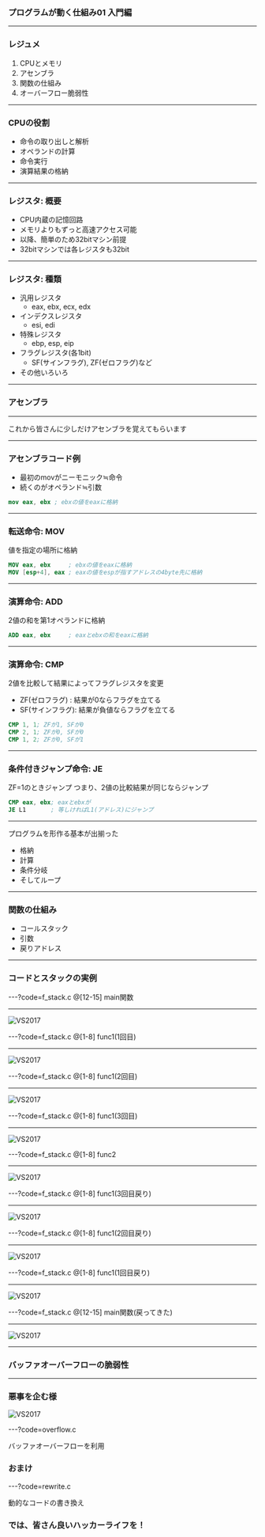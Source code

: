 ### プログラムが動く仕組み01 入門編

---

### レジュメ
1. CPUとメモリ
1. アセンブラ
1. 関数の仕組み
1. オーバーフロー脆弱性

---

### CPUの役割
- 命令の取り出しと解析
- オペランドの計算
- 命令実行
- 演算結果の格納

---

### レジスタ: 概要
- CPU内蔵の記憶回路
- メモリよりもずっと高速アクセス可能
- 以降、簡単のため32bitマシン前提
- 32bitマシンでは各レジスタも32bit

---

### レジスタ: 種類
- 汎用レジスタ
    - eax, ebx, ecx, edx
- インデクスレジスタ
    - esi, edi
- 特殊レジスタ
    - ebp, esp, eip
- フラグレジスタ(各1bit)
    - SF(サインフラグ), ZF(ゼロフラグ)など
- その他いろいろ

---

### アセンブラ

---

これから皆さんに少しだけアセンブラを覚えてもらいます

---

### アセンブラコード例
- 最初のmovがニーモニック≒命令
- 続くのがオペランド≒引数

```nasm
mov eax, ebx ; ebxの値をeaxに格納
```

---

### 転送命令: MOV
値を指定の場所に格納

```nasm
MOV eax, ebx     ; ebxの値をeaxに格納
MOV [esp+4], eax ; eaxの値をespが指すアドレスの4byte先に格納
```

---

### 演算命令: ADD
2値の和を第1オペランドに格納

```nasm
ADD eax, ebx     ; eaxとebxの和をeaxに格納
```

---

### 演算命令: CMP
2値を比較して結果によってフラグレジスタを変更

- ZF(ゼロフラグ)  : 結果が0ならフラグを立てる
- SF(サインフラグ): 結果が負値ならフラグを立てる

```nasm
CMP 1, 1; ZFが1, SFが0
CMP 2, 1; ZFが0, SFが0
CMP 1, 2; ZFが0, SFが1
```

---

### 条件付きジャンプ命令: JE
ZF=1のときジャンプ
つまり、2値の比較結果が同じならジャンプ

```nasm
CMP eax, ebx; eaxとebxが
JE L1       ; 等しければL1(アドレス)にジャンプ
```

---

プログラムを形作る基本が出揃った
- 格納
- 計算
- 条件分岐
- そしてループ

---

### 関数の仕組み
- コールスタック
- 引数
- 戻りアドレス

---

### コードとスタックの実例

---?code=f_stack.c
@[12-15] main関数

---

![VS2017](image/stack01.png)

---?code=f_stack.c
@[1-8] func1(1回目)

---

![VS2017](image/stack02.png)

---?code=f_stack.c
@[1-8] func1(2回目)

---

![VS2017](image/stack03.png)

---?code=f_stack.c
@[1-8] func1(3回目)

---

![VS2017](image/stack04.png)

---?code=f_stack.c
@[1-8] func2

---

![VS2017](image/stack05.png)

---?code=f_stack.c
@[1-8] func1(3回目戻り)

---

![VS2017](image/stack04.png)

---?code=f_stack.c
@[1-8] func1(2回目戻り)

---

![VS2017](image/stack03.png)

---?code=f_stack.c
@[1-8] func1(1回目戻り)

---

![VS2017](image/stack02.png)

---?code=f_stack.c
@[12-15] main関数(戻ってきた)

---

![VS2017](image/stack01.png)

---


### バッファオーバーフローの脆弱性

---

### 悪事を企む様
![VS2017](image/assembler_view.png)


---?code=overflow.c

バッファオーバーフローを利用


### おまけ

---?code=rewrite.c

動的なコードの書き換え


### では、皆さん良いハッカーライフを！
